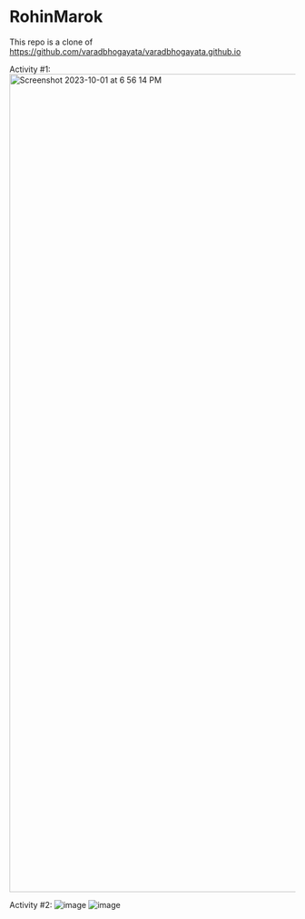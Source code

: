 # RohinMarok 
This repo is a clone of https://github.com/varadbhogayata/varadbhogayata.github.io

Activity #1:
<img width="1440" alt="Screenshot 2023-10-01 at 6 56 14 PM" src="https://github.com/RohinMarok/RohinMarok.github.io/assets/106834380/2ed482d3-a7dd-430f-bbe3-d227db1353cc">

Activity #2:
![image](https://github.com/RohinMarok/RohinMarok.github.io/assets/106834380/c465ceae-85ba-44a0-858a-43609675b15d)
![image](https://github.com/RohinMarok/RohinMarok.github.io/assets/106834380/da68760a-f472-4a87-8999-ddf216b35dba)

